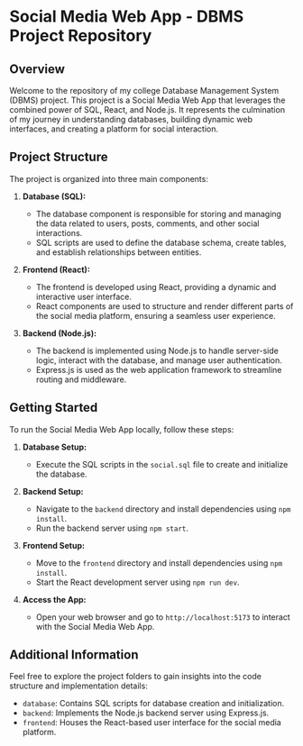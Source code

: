 # Social Media Web App - DBMS Project Repository

## Overview

Welcome to the repository of my college Database Management System (DBMS) project. This project is a Social Media Web App that leverages the combined power of SQL, React, and Node.js. It represents the culmination of my journey in understanding databases, building dynamic web interfaces, and creating a platform for social interaction.

## Project Structure

The project is organized into three main components:

1. **Database (SQL):**
   - The database component is responsible for storing and managing the data related to users, posts, comments, and other social interactions.
   - SQL scripts are used to define the database schema, create tables, and establish relationships between entities.

2. **Frontend (React):**
   - The frontend is developed using React, providing a dynamic and interactive user interface.
   - React components are used to structure and render different parts of the social media platform, ensuring a seamless user experience.

3. **Backend (Node.js):**
   - The backend is implemented using Node.js to handle server-side logic, interact with the database, and manage user authentication.
   - Express.js is used as the web application framework to streamline routing and middleware.

## Getting Started

To run the Social Media Web App locally, follow these steps:

1. **Database Setup:**
   - Execute the SQL scripts in the `social.sql` file to create and initialize the database.

2. **Backend Setup:**
   - Navigate to the `backend` directory and install dependencies using `npm install`.
   - Run the backend server using `npm start`.

3. **Frontend Setup:**
   - Move to the `frontend` directory and install dependencies using `npm install`.
   - Start the React development server using `npm run dev`.

4. **Access the App:**
   - Open your web browser and go to `http://localhost:5173` to interact with the Social Media Web App.

## Additional Information

Feel free to explore the project folders to gain insights into the code structure and implementation details:

- `database`: Contains SQL scripts for database creation and initialization.
- `backend`: Implements the Node.js backend server using Express.js.
- `frontend`: Houses the React-based user interface for the social media platform.



